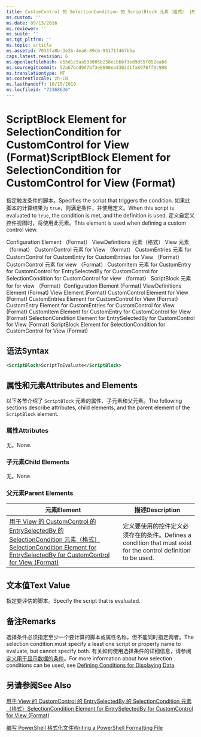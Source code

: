 ```yaml
---
title: CustomControl 的 SelectionCondition 的 ScriptBlock 元素（格式） |Microsoft Docs
ms.custom: ''
ms.date: 09/13/2016
ms.reviewer: ''
ms.suite: ''
ms.tgt_pltfrm: ''
ms.topic: article
ms.assetid: 7031fa8b-3e2b-4ea8-89cb-95171f467b5a
caps.latest.revision: 6
ms.openlocfilehash: e55d1c5aa533005b258ecbbbf3ed9d55f852eab6
ms.sourcegitcommit: 52a67bcd9d7bf3e8600ea4302d1fa8970ff9c998
ms.translationtype: MT
ms.contentlocale: zh-CN
ms.lasthandoff: 10/15/2019
ms.locfileid: "72368636"
---
```

# <a name="scriptblock-element-for-selectioncondition-for-customcontrol-for-view-format"></a><span data-ttu-id="36ef0-102">ScriptBlock Element for SelectionCondition for CustomControl for View (Format)</span><span class="sxs-lookup"><span data-stu-id="36ef0-102">ScriptBlock Element for SelectionCondition for CustomControl for View (Format)</span></span>

<span data-ttu-id="36ef0-103">指定触发条件的脚本。</span><span class="sxs-lookup"><span data-stu-id="36ef0-103">Specifies the script that triggers the condition.</span></span> <span data-ttu-id="36ef0-104">如果此脚本的计算结果为 `true`，则满足条件，并使用定义。</span><span class="sxs-lookup"><span data-stu-id="36ef0-104">When this script is evaluated to `true`, the condition is met, and the definition is used.</span></span> <span data-ttu-id="36ef0-105">定义自定义控件视图时，将使用此元素。</span><span class="sxs-lookup"><span data-stu-id="36ef0-105">This element is used when defining a custom control view.</span></span>

<span data-ttu-id="36ef0-106">Configuration Element （Format） ViewDefinitions 元素（格式） View 元素（format） CustomControl 元素 for View （format） CustomEntries 元素 for CustomControl for CustomEntry for CustomEntries for View （Format） CustomControl 元素 for view （Format） CustomItem 元素 for CustomEntry for CustomControl for EntrySelectedBy for CustomControl for SelectionCondition for CustomControl for view （format） ScriptBlock 元素 for for view （Format）</span><span class="sxs-lookup"><span data-stu-id="36ef0-106">Configuration Element (Format) ViewDefinitions Element (Format) View Element (Format) CustomControl Element for View (Format) CustomEntries Element for CustomControl for View (Format) CustomEntry Element for CustomEntries for CustomControl for View (Format) CustomItem Element for CustomEntry for CustomControl for View (Format) SelectionCondition Element for EntrySelectedBy for CustomControl for View (Format) ScriptBlock Element for SelectionCondition for CustomControl for View (Format)</span></span>

## <a name="syntax"></a><span data-ttu-id="36ef0-107">语法</span><span class="sxs-lookup"><span data-stu-id="36ef0-107">Syntax</span></span>

```xml
<ScriptBlock>ScriptToEvaluate</ScriptBlock>
```

## <a name="attributes-and-elements"></a><span data-ttu-id="36ef0-108">属性和元素</span><span class="sxs-lookup"><span data-stu-id="36ef0-108">Attributes and Elements</span></span>

<span data-ttu-id="36ef0-109">以下各节介绍了 `ScriptBlock` 元素的属性、子元素和父元素。</span><span class="sxs-lookup"><span data-stu-id="36ef0-109">The following sections describe attributes, child elements, and the parent element of the `ScriptBlock` element.</span></span>

### <a name="attributes"></a><span data-ttu-id="36ef0-110">属性</span><span class="sxs-lookup"><span data-stu-id="36ef0-110">Attributes</span></span>

<span data-ttu-id="36ef0-111">无。</span><span class="sxs-lookup"><span data-stu-id="36ef0-111">None.</span></span>

### <a name="child-elements"></a><span data-ttu-id="36ef0-112">子元素</span><span class="sxs-lookup"><span data-stu-id="36ef0-112">Child Elements</span></span>

<span data-ttu-id="36ef0-113">无。</span><span class="sxs-lookup"><span data-stu-id="36ef0-113">None.</span></span>

### <a name="parent-elements"></a><span data-ttu-id="36ef0-114">父元素</span><span class="sxs-lookup"><span data-stu-id="36ef0-114">Parent Elements</span></span>

|<span data-ttu-id="36ef0-115">元素</span><span class="sxs-lookup"><span data-stu-id="36ef0-115">Element</span></span>|<span data-ttu-id="36ef0-116">描述</span><span class="sxs-lookup"><span data-stu-id="36ef0-116">Description</span></span>|
|-------------|-----------------|
|[<span data-ttu-id="36ef0-117">用于 View 的 CustomControl 的 EntrySelectedBy 的 SelectionCondition 元素（格式）</span><span class="sxs-lookup"><span data-stu-id="36ef0-117">SelectionCondition Element for EntrySelectedBy for CustomControl for View (Format)</span></span>](./selectioncondition-element-for-entryselectedby-for-customcontrol-format.md)|<span data-ttu-id="36ef0-118">定义要使用的控件定义必须存在的条件。</span><span class="sxs-lookup"><span data-stu-id="36ef0-118">Defines a condition that must exist for the control definition to be used.</span></span>|

## <a name="text-value"></a><span data-ttu-id="36ef0-119">文本值</span><span class="sxs-lookup"><span data-stu-id="36ef0-119">Text Value</span></span>

<span data-ttu-id="36ef0-120">指定要评估的脚本。</span><span class="sxs-lookup"><span data-stu-id="36ef0-120">Specify the script that is evaluated.</span></span>

## <a name="remarks"></a><span data-ttu-id="36ef0-121">备注</span><span class="sxs-lookup"><span data-stu-id="36ef0-121">Remarks</span></span>

<span data-ttu-id="36ef0-122">选择条件必须指定至少一个要计算的脚本或属性名称，但不能同时指定两者。</span><span class="sxs-lookup"><span data-stu-id="36ef0-122">The selection condition must specify a least one script or property name to evaluate, but cannot specify both.</span></span> <span data-ttu-id="36ef0-123">有关如何使用选择条件的详细信息，请参阅[定义用于显示数据的条件](./defining-conditions-for-displaying-data.md)。</span><span class="sxs-lookup"><span data-stu-id="36ef0-123">For more information about how selection conditions can be used, see [Defining Conditions for Displaying Data](./defining-conditions-for-displaying-data.md).</span></span>

## <a name="see-also"></a><span data-ttu-id="36ef0-124">另请参阅</span><span class="sxs-lookup"><span data-stu-id="36ef0-124">See Also</span></span>

[<span data-ttu-id="36ef0-125">用于 View 的 CustomControl 的 EntrySelectedBy 的 SelectionCondition 元素（格式）</span><span class="sxs-lookup"><span data-stu-id="36ef0-125">SelectionCondition Element for EntrySelectedBy for CustomControl for View (Format)</span></span>](./selectioncondition-element-for-entryselectedby-for-customcontrol-format.md)

[<span data-ttu-id="36ef0-126">编写 PowerShell 格式化文件</span><span class="sxs-lookup"><span data-stu-id="36ef0-126">Writing a PowerShell Formatting File</span></span>](./writing-a-powershell-formatting-file.md)
